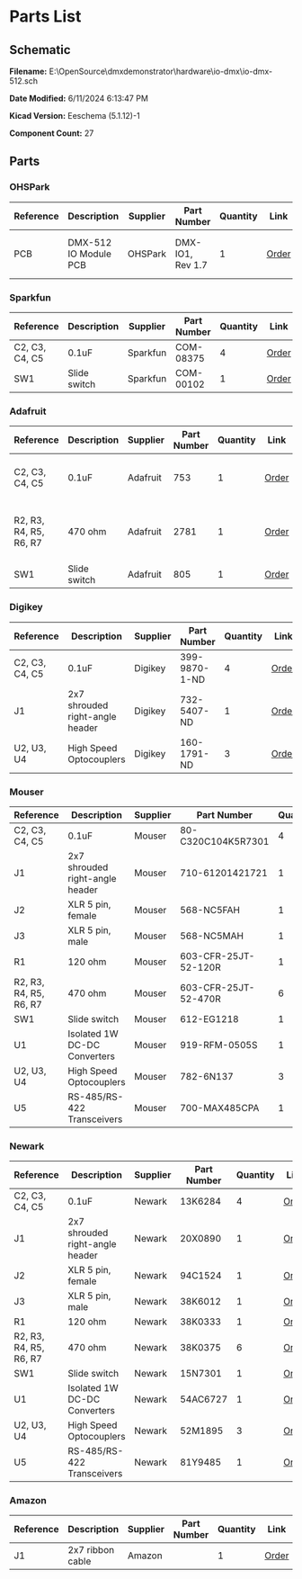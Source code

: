 
# Parts List

## Schematic

**Filename:** E:\OpenSource\dmxdemonstrator\hardware\io-dmx\io-dmx-512.sch

**Date Modified:** 6/11/2024 6:13:47 PM

**Kicad Version:** Eeschema (5.1.12)-1

**Component Count:** 27

## Parts


### OHSPark

Reference|Description|Supplier|Part Number|Quantity|Link|Notes
---------|-----------|--------|-----------|--------|----|-----
PCB|DMX-512 IO Module PCB|OHSPark|DMX-IO1, Rev 1.7|1|[Order](https://oshpark.com/shared_projects/uaF9lrbr)|pack of 3, 2 not used
<!--PARTROW-->

### Sparkfun

Reference|Description|Supplier|Part Number|Quantity|Link|Notes
---------|-----------|--------|-----------|--------|----|-----
C2, C3, C4, C5|0.1uF|Sparkfun|COM-08375|4|[Order](https://www.sparkfun.com/products/8375)|
SW1|Slide switch|Sparkfun|COM-00102|1|[Order](https://www.sparkfun.com/products/102)|
<!--PARTROW-->

### Adafruit

Reference|Description|Supplier|Part Number|Quantity|Link|Notes
---------|-----------|--------|-----------|--------|----|-----
C2, C3, C4, C5|0.1uF|Adafruit|753|1|[Order](https://www.adafruit.com/product/753)|pack of 10, 6 not used
R2, R3, R4, R5, R6, R7|470 ohm|Adafruit|2781|1|[Order](https://www.adafruit.com/product/2781)|pack of 25, 19 not used
SW1|Slide switch|Adafruit|805|1|[Order](https://www.adafruit.com/product/805)|
<!--PARTROW-->

### Digikey

Reference|Description|Supplier|Part Number|Quantity|Link|Notes
---------|-----------|--------|-----------|--------|----|-----
C2, C3, C4, C5|0.1uF|Digikey| 399-9870-1-ND|4|[Order](https://www.digikey.com/en/products/detail/kemet/C320C104K5R5TA7301/3726156?s=N4IgTCBcDaIMIGYwAY4EZkBYDSBWASrgCoCCA7AsmiALoC%2BQA)|
J1|2x7 shrouded right-angle header|Digikey| 732-5407-ND|1|[Order](https://www.digikey.com/en/products/detail/w%C3%BCrth-elektronik/61201421721/4846921)|
U2, U3, U4|High Speed Optocouplers|Digikey|160-1791-ND|3|[Order](https://www.digikey.com//product-detail/en/lite-on-inc/6N137/160-1791-ND/1969175)|
<!--PARTROW-->

### Mouser

Reference|Description|Supplier|Part Number|Quantity|Link|Notes
---------|-----------|--------|-----------|--------|----|-----
C2, C3, C4, C5|0.1uF|Mouser|80-C320C104K5R7301|4|[Order](https://www.mouser.com/ProductDetail/KEMET/C320C104K5R5TA7301/?qs=cWONFOU2MXytiO%2Fz22pl%252Bg%3D%3D)|
J1|2x7 shrouded right-angle header|Mouser|710-61201421721|1|[Order](https://www.mouser.com/ProductDetail/Wurth-Elektronik/61201421721?qs=PhR8RmCirEbQk5OcjPFu0A%3D%3D)|
J2|XLR 5 pin, female|Mouser|568-NC5FAH|1|[Order](https://www.mouser.com/ProductDetail/Neutrik/NC5FAH/?qs=JfNPhaIww3Jo8umm7Mfi2w%3D%3D)|
J3|XLR 5 pin, male|Mouser|568-NC5MAH|1|[Order](https://www.mouser.com/ProductDetail/Neutrik/NC5MAH/?qs=43pPWqpsSNtpdAMzqMXlkw%3D%3D)|
R1|120 ohm|Mouser|603-CFR-25JT-52-120R|1|[Order](https://www.mouser.com/ProductDetail/Yageo/CFR-25JT-52-120R/?qs=sGAEpiMZZMtlubZbdhIBIFoOGUvNp40ae6q2awCfJoc%3D)|
R2, R3, R4, R5, R6, R7|470 ohm|Mouser|603-CFR-25JT-52-470R|6|[Order](https://www.mouser.com/ProductDetail/Yageo/CFR-25JT-52-470R/?qs=sGAEpiMZZMtlubZbdhIBIFoOGUvNp40adtovOrQ4BzA%3D)|
SW1|Slide switch|Mouser|612-EG1218|1|[Order](https://www.mouser.com/ProductDetail/E-Switch/EG1218?qs=xDsBkp9LkocT0c8K%252B5e%2FgA%3D%3D)|
U1|Isolated 1W DC-DC Converters|Mouser|919-RFM-0505S|1|[Order](https://mou.sr/3UqOlN3)|
U2, U3, U4|High Speed Optocouplers|Mouser|782-6N137|3|[Order](https://www.mouser.com/ProductDetail/Vishay-Semiconductors/6N137/?qs=xCMk%252BIHWTZMrQz4FyDXhMg%3D%3D)|
U5|RS-485/RS-422 Transceivers|Mouser|700-MAX485CPA|1|[Order](https://www.mouser.com/ProductDetail/Analog-Devices-Maxim-Integrated/MAX485CPA%2b?qs=1THa7WoU59FcxPgOoQv70A%3D%3D)|
<!--PARTROW-->

### Newark

Reference|Description|Supplier|Part Number|Quantity|Link|Notes
---------|-----------|--------|-----------|--------|----|-----
C2, C3, C4, C5|0.1uF|Newark|13K6284|4|[Order](https://www.newark.com/kemet/c315c104m5u5ta/capacitor-mlcc-z5u-100nf-50v-radial/dp/39K6432)|
J1|2x7 shrouded right-angle header|Newark|20X0890|1|[Order](https://www.newark.com/wurth-elektronik/61201421721/wire-to-board-connector-right/dp/20X0890?ost=61201421721)|
J2|XLR 5 pin, female|Newark|94C1524|1|[Order](https://www.newark.com/neutrik/nc5fah/connector-xlr-receptacle-5-position/dp/94C1524?ost=nc5fah)|
J3|XLR 5 pin, male|Newark|38K6012|1|[Order](https://www.newark.com/neutrik/nc5mah/xlr-audio-connector-plug-5-cable/dp/38K6012?st=nc5mah)|
R1|120 ohm|Newark|38K0333|1|[Order](https://www.newark.com/multicomp-pro/mcf-0-25w-120r/carbon-film-resistor-120-ohm-250mw/dp/38K0333)|
R2, R3, R4, R5, R6, R7|470 ohm|Newark|38K0375|6|[Order](https://www.newark.com/multicomp-pro/mcf-0-25w-470r/carbon-film-resistor-470-ohm-250mw/dp/38K0375)|
SW1|Slide switch|Newark|15N7301|1|[Order](https://www.newark.com/e-switch/eg1218/slide-switch-spdt-200ma/dp/15N7301?st=eg1218)|
U1|Isolated 1W DC-DC Converters|Newark|54AC6727|1|[Order](https://www.newark.com/recom-power/rfm-0505s/dc-dc-converter-5v-0-2a/dp/54AC6727)|
U2, U3, U4|High Speed Optocouplers|Newark|52M1895|3|[Order](https://www.newark.com/vishay/6n137/optocoupler-transistor-5300vrms/dp/52M1895?st=6n137)|
U5|RS-485/RS-422 Transceivers|Newark|81Y9485|1|[Order](https://www.newark.com/analog-devices/max485cpa/rs422-rs485-transceiver-2-5mbps/dp/81Y9485?ost=max485cpa)|
<!--PARTROW-->

### Amazon

Reference|Description|Supplier|Part Number|Quantity|Link|Notes
---------|-----------|--------|-----------|--------|----|-----
J1|2x7 ribbon cable|Amazon||1|[Order](https://www.amazon.com/s?k=14-Pin+IDC+Connector+Flat+Ribbon+Cable&i=electronics&crid=2FIML0V1LB13U&sprefix=14-pin+idc+connector+flat+ribbon+cable%2Celectronics%2C271&ref=nb_sb_noss)|
<!--PARTROW-->
<!--VENDORLIST-->

